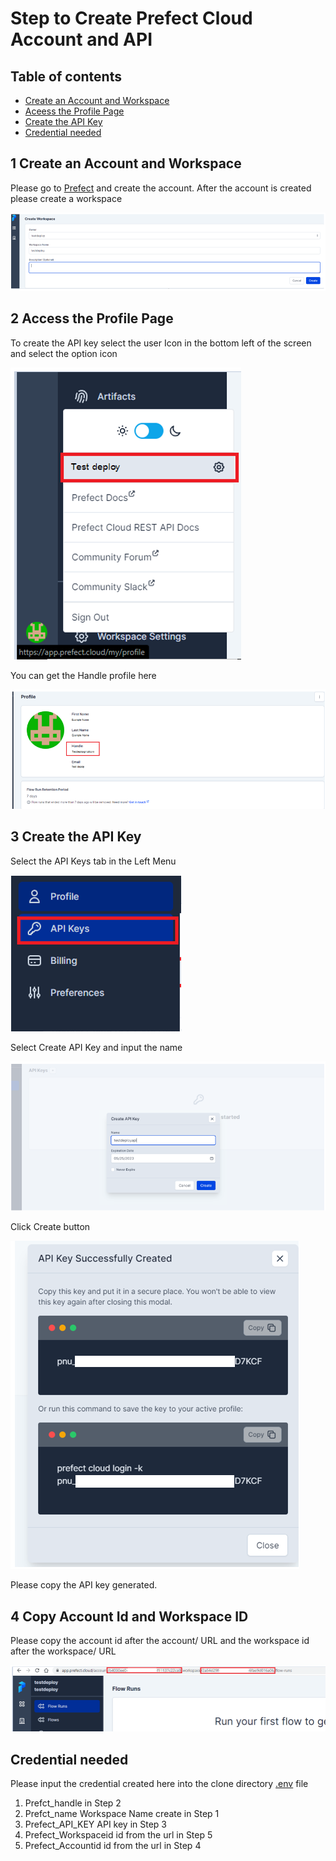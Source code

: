 # Step to Create Prefect Cloud Account and API

## Table of contents

* [Create an Account and Workspace](#1-create-an-account-and-workspace)
* [Aceess the Profile Page](#2-aceess-the-profile-page)
* [Create the API Key](#3-create-the-api-key)
* [Credential needed](#credential-needed)

## 1 Create an Account and Workspace

Please go to [Prefect](https://app.prefect.cloud/auth/login) and create the account.
After the account is created please create a workspace

![/other/image/prefectsetup1.png](/other/image/prefectsetup1.png)

## 2 Access the Profile Page

To create the API key select the user Icon in the bottom left of the screen and select the option icon

![/other/image/prefectsetup2.png](/other/image/prefectsetup2.png)

You can get the Handle profile here

![/other/image/prefectsetup3.png](/other/image/prefectsetup3.png)

## 3 Create the API Key

Select the API Keys tab in the Left Menu

![/other/image/prefectsetup4.png](/other/image/prefectsetup4.png)

Select Create API Key and input the name

![/other/image/prefectsetup5.png](/other/image/prefectsetup5.png)

Click Create button

![/other/image/prefectsetup6.png](/other/image/prefectsetup6.png)

Please copy the API key generated.

## 4 Copy Account Id and Workspace ID

Please copy the account id after the account/ URL
and the workspace id after the workspace/ URL

![/other/image/prefectsetup7.png](/other/image/prefectsetup7.png)

## Credential needed
Please input the credential created here into the clone directory [.env](/.env) file

1. Prefct_handle in Step 2
2. Prefct_name Workspace Name create in Step 1
3. Prefect_API_KEY API key in Step 3
4. Prefect_Workspaceid id from the url in Step 5
5. Prefect_Accountid id from the url in Step 4

